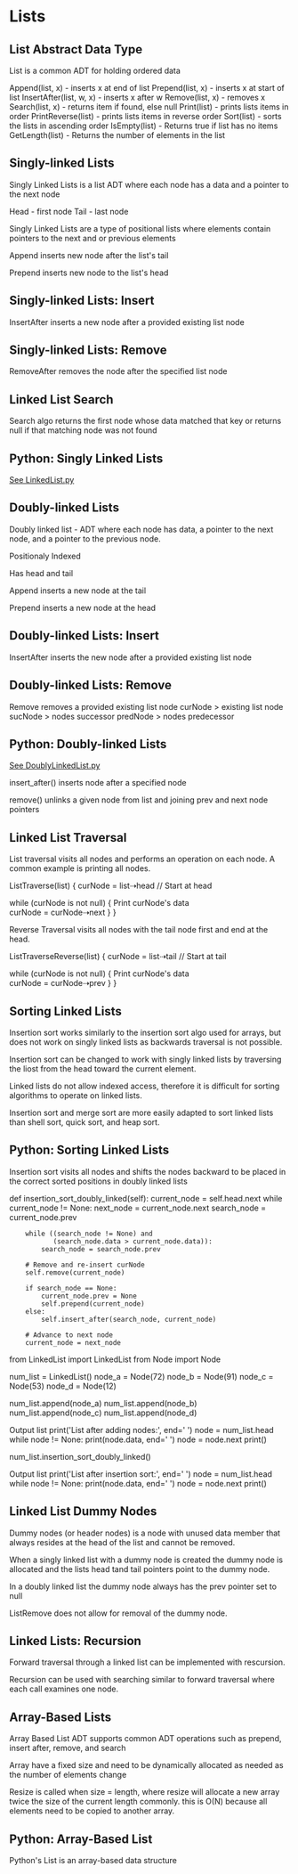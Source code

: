# Lists

## List Abstract Data Type

List is a common ADT for holding ordered data

Append(list, x) - inserts x at end of list
Prepend(list, x) - inserts x at start of list
InsertAfter(list, w, x) - inserts x after w
Remove(list, x) - removes x
Search(list, x) - returns item if found, else null
Print(list) - prints lists items in order
PrintReverse(list) - prints lists items in reverse order
Sort(list) - sorts the lists in ascending order
IsEmpty(list) - Returns true if list has no items
GetLength(list) - Returns the number of elements in the list

## Singly-linked Lists

Singly Linked Lists is a list ADT where each node has a data and a pointer to the next node

Head - first node
Tail - last node

Singly Linked Lists are a type of positional lists where elements contain pointers to the next and or previous elements

Append inserts new node after the list's tail

Prepend inserts new node to the list's head

## Singly-linked Lists: Insert

InsertAfter inserts a new node after a provided existing list node 

## Singly-linked Lists: Remove

RemoveAfter removes the node after the specified list node

## Linked List Search

Search algo returns the first node whose data matched that key or returns null if that matching node was not found

## Python: Singly Linked Lists

[See LinkedList.py](../LinkedList.py)

## Doubly-linked Lists

Doubly linked list - ADT where each node has data, a pointer to the next node, and a pointer to the previous node.

Positionaly Indexed

Has head and tail

Append inserts a new node at the tail

Prepend inserts a new node at the head

## Doubly-linked Lists: Insert

InsertAfter inserts the new node after a provided existing list node

## Doubly-linked Lists: Remove

Remove removes a provided existing list node
curNode > existing list node
sucNode > nodes successor
predNode > nodes predecessor

## Python: Doubly-linked Lists

[See DoublyLinkedList.py](../DoublyLinkedList.py)

insert_after() inserts node after a specified node

remove() unlinks a given node from list and joining prev and next node pointers

## Linked List Traversal

List traversal visits all nodes and performs an operation on each node. A common example is printing all nodes.

ListTraverse(list) {
   curNode = list⇢head // Start at head

   while (curNode is not null) { 
      Print curNode's data        
      curNode = curNode⇢next
   }
}

Reverse Traversal visits all nodes with the tail node first and end at the head.

ListTraverseReverse(list) {
   curNode = list⇢tail // Start at tail

   while (curNode is not null) { 
      Print curNode's data        
      curNode = curNode⇢prev
   }
}

## Sorting Linked Lists

Insertion sort works similarly to the insertion sort algo used for arrays, but does not work on singly linked lists as backwards traversal is not possible.

Insertion sort can be changed to work with singly linked lists by traversing the liost from the head toward the current element.

Linked lists do not allow indexed access, therefore it is difficult for sorting algorithms to operate on linked lists.

Insertion sort and merge sort are more easily adapted to sort linked lists than shell sort, quick sort, and heap sort.

## Python: Sorting Linked Lists

Insertion sort visits all nodes and shifts the nodes backward to be placed in the correct sorted positions in doubly linked lists

def insertion_sort_doubly_linked(self):
    current_node = self.head.next
    while current_node != None:
        next_node = current_node.next
        search_node = current_node.prev
         
        while ((search_node != None) and 
               (search_node.data > current_node.data)):
            search_node = search_node.prev
      
        # Remove and re-insert curNode
        self.remove(current_node)
            
        if search_node == None:
            current_node.prev = None
            self.prepend(current_node)      
        else:
            self.insert_after(search_node, current_node)

        # Advance to next node
        current_node = next_node

from LinkedList import LinkedList
from Node import Node

num_list = LinkedList() 
node_a = Node(72)
node_b = Node(91)
node_c = Node(53)
node_d = Node(12)

num_list.append(node_a)
num_list.append(node_b)
num_list.append(node_c)
num_list.append(node_d)

 Output list
print('List after adding nodes:', end=' ')
node = num_list.head
while node != None:
    print(node.data, end=' ')
    node = node.next
print()

num_list.insertion_sort_doubly_linked()

 Output list
print('List after insertion sort:', end=' ')
node = num_list.head
while node != None:
    print(node.data, end=' ')
    node = node.next
print()

## Linked List Dummy Nodes

Dummy nodes (or header nodes) is a node with unused data member that always resides at the head of the list and cannot be removed.

When a singly linked list with a dummy node is created the dummy node is allocated and the lists head tand tail pointers point to the dummy node.

In a doubly linked list the dummy node always has the prev pointer set to null 

ListRemove does not allow for removal of the dummy node.

## Linked Lists: Recursion

Forward traversal through a linked list can be implemented with rescursion.

Recursion can be used with searching similar to forward traversal where each call examines one node.

## Array-Based Lists

Array Based List ADT supports common ADT operations such as prepend, insert after, remove, and search

Array have a fixed size and need to be dynamically allocated as needed as the number of elements change

Resize is called when size = length, where resize will allocate a new array twice the size of the current length commonly. this is O(N) because all elements need to be copied to another array.

## Python: Array-Based List

Python's List is an array-based data structure